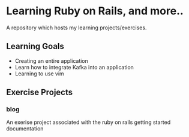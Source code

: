 Learning Ruby on Rails, and more..
==================================

A repository which hosts my learning projects/exercises.

Learning Goals
---------------
* Creating an entire application
* Learn how to integrate Kafka into an application
* Learning to use vim

Exercise Projects
---------------
### blog
An exerise project associated with the ruby on rails getting started documentation

